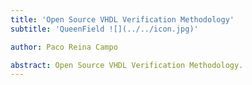```yaml
---
title: 'Open Source VHDL Verification Methodology'
subtitle: 'QueenField ![](../../icon.jpg)'

author: Paco Reina Campo

abstract: Open Source VHDL Verification Methodology.
---
```

